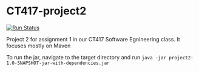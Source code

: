 # CT417-project2

[![Run Status](https://api.shippable.com/projects/59de0696183eb3070007290a/badge?branch=master)](https://app.shippable.com/github/David-Byrne/CT417-project2)

Project 2 for assignment 1 in our CT417 Software Egnineering class. It focuses mostly
on Maven

To run the jar, navigate to the target directory and run
`java -jar project2-1.0-SNAPSHOT-jar-with-dependencies.jar`
